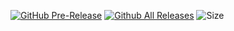 [![GitHub Pre-Release](https://img.shields.io/github/release-pre/CozmycDev/Villages.svg)](https://github.com/CozmycDev/Villages/releases)
[![Github All Releases](https://img.shields.io/github/downloads/CozmycDev/Villages/total.svg)](https://github.com/CozmycDev/Villages/releases)
![Size](https://img.shields.io/github/repo-size/CozmycDev/Villages.svg)
